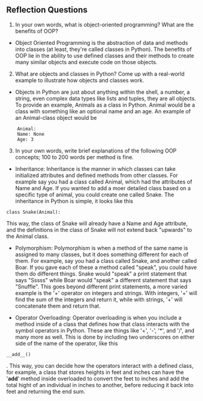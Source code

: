 ## Reflection Questions

1.	In your own words, what is object-oriented programming? What are the benefits of OOP?

 - Object Oriented Programming is the abstraction of data and methods into classes (at least, they're called classes in Python). 
 The benefits of OOP lie in the ability to use defined classes and their methods to create many similar objects and execute code on those objects.  

2.	What are objects and classes in Python? Come up with a real-world example to illustrate how objects and classes work.

 - Objects in Python are just about anything within the shell, a number, a string, even complex data types like lists and tuples, they are all objects.
 To provide an example, Animals as a class in Python. Animal would be a class with something like an optional name and an age. An example of an Animal-class object would be 
 ```
     Animal:
     Name: None
     Age: 3
```

3.	In your own words, write brief explanations of the following OOP concepts; 100 to 200 words per method is fine. 

 - Inheritance: Inheritance is the manner in which classes can take initialized attributes and defined methods from other classes. For example say you had a class called Animal, which had the attributes of Name and Age.
 If you wanted to add a moer detailed class based on a specific type of animal, you could create one called Snake. The inheritance in Python is simple, it looks like this
 ```
 class Snake(Animal):
 ```
 This way, the class of Snake will already have a Name and Age attribute, and the definitions in the class of Snake will not extend back "upwards" to the Animal class.
 
 - Polymorphism: Polymorphism is when a method of the same name is assigned to many classes, but it does something different for each of them. For example, say you had a class called Snake, and another called Boar.
 If you gave each of these a method called "speak", you could have them do different things. Snake would "speak" a print statement that says "Sssss" while Boar would "speak" a different statement that says "Snuffle".
 This goes beyond different print statements, a more varied example is the '+' operator on integers and strings. With integers, '+' will find the sum of the integers and return it, while with strings, '+' will concatenate them and return that.
  
 - Operator Overloading: Operator overloading is when you include a method inside of a class that defines how that class interacts with the symbol operators in Python. These are things like '+', '-', '*', and '/', and many more as well.
 This is done by including two underscores on either side of the name of the operator, like this 
 ```
 __add__()
 ```
.
 This way, you can decide how the operators interact with a defined class, for example, a class that stores heights in feet and inches can have the '__add__' method inside overloaded to convert the feet to inches and add the total hight of an individual in inches to another, before reducing it back into feet and returning the end sum.
